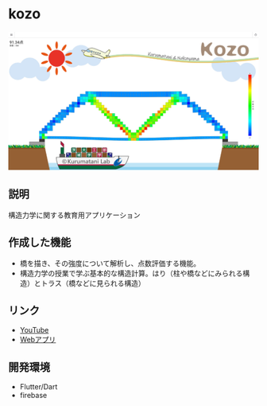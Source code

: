 # kozo

![](image/apps.jpg)

## 説明
構造力学に関する教育用アプリケーション

## 作成した機能
- 橋を描き、その強度について解析し、点数評価する機能。
- 構造力学の授業で学ぶ基本的な構造計算。はり（柱や橋などにみられる構造）とトラス（橋などに見られる構造）

## リンク
- [YouTube](https://youtu.be/1QuxJ3ooA8Q)
- [Webアプリ](https://kozo-ibaraki.web.app/bridgegame)

## 開発環境
- Flutter/Dart
- firebase